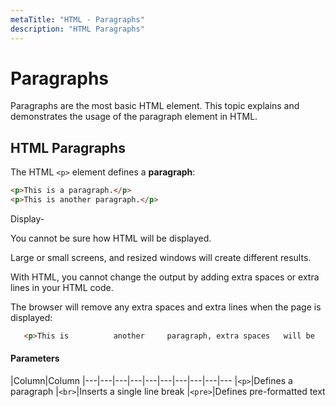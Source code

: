```yaml
---
metaTitle: "HTML - Paragraphs"
description: "HTML Paragraphs"
---
```


# Paragraphs


Paragraphs are the most basic HTML element. This topic explains and demonstrates the usage of the paragraph element in HTML.



## HTML Paragraphs


The HTML `<p>` element defines a **paragraph**:

```html
<p>This is a paragraph.</p>
<p>This is another paragraph.</p>

```

Display-

You cannot be sure how HTML will be displayed.

Large or small screens, and resized windows will create different results.

With HTML, you cannot change the output by adding extra spaces or extra lines in your HTML code.

The browser will remove any extra spaces and extra lines when the page is displayed:

```html
   <p>This is          another     paragraph, extra spaces   will be   removed  by browsers</p>

```



#### Parameters


|Column|Column
|---|---|---|---|---|---|---|---|---|---
|`<p>`|Defines a paragraph
|`<br>`|Inserts a single line break
|`<pre>`|Defines pre-formatted text

